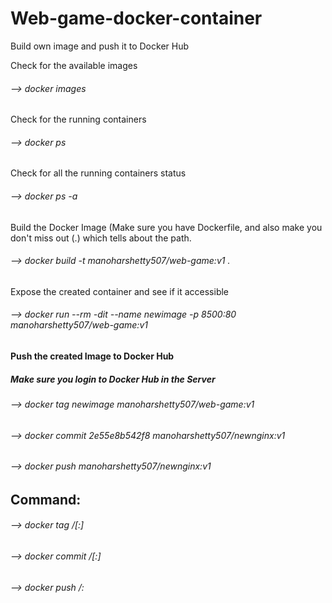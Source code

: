 # Web-game-docker-container
Build own image and push it to Docker Hub

Check for the available images
###### --> docker images

Check for the running containers
###### --> docker ps

Check for all the running containers status
###### --> docker ps -a

Build the Docker Image (Make sure you have Dockerfile, and also make you don't miss out (.) which tells about the path.
###### --> docker build -t manoharshetty507/web-game:v1 .


Expose the created container and see if it accessible
###### --> docker run --rm -dit --name newimage -p 8500:80 manoharshetty507/web-game:v1

#### Push the created Image to Docker Hub

##### Make sure you login to Docker Hub in the Server

###### --> docker tag newimage manoharshetty507/web-game:v1
###### --> docker commit 2e55e8b542f8 manoharshetty507/newnginx:v1
###### --> docker push manoharshetty507/newnginx:v1

## Command:
###### --> docker tag <existing-image-name> <hub-user>/<repo-name>[:<tag>]
###### --> docker commit <existing-container-ID> <hub-user>/<repo-name>[:<tag>]
###### --> docker push <hub-user>/<repo-name>:<tag>

